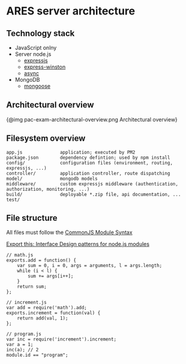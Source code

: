 # ARES server architecture

## Technology stack
- JavaScript onlny
- Server node.js
    - [expressjs](http://expressjs.com/)
    - [express-winston](https://github.com/heapsource/express-winston)
    - [async](https://github.com/caolan/async)
- MongoDB
    - [mongoose](http://mongoosejs.com/)

## Architectural overview

{@img pac-exam-architectural-overview.png Architectural overview}

## Filesystem overview

    app.js              application; executed by PM2
    package.json        dependency defintion; used by npm install
    config/             configuration files (environment, routing, expressjs, ...)
    controller/         application controller, route dispatching
    model/              mongodb models
    middleware/         custom expressjs middleware (authentication, authorization, monitoring, ...)
    build/              deployable *.zip file, api documentation, ...
    test/

## File structure

All files must follow the [CommonJS Module Syntax](http://wiki.commonjs.org/wiki/Modules/1.1)

[Export this: Interface Design patterns for node.js modules](http://bites.goodeggs.com/posts/export-this/)

    // math.js
    exports.add = function() {
        var sum = 0, i = 0, args = arguments, l = args.length;
        while (i < l) {
            sum += args[i++];
        }
        return sum;
    };

    // increment.js
    var add = require('math').add;
    exports.increment = function(val) {
        return add(val, 1);
    };

    // program.js
    var inc = require('increment').increment;
    var a = 1;
    inc(a); // 2
    module.id == "program";
